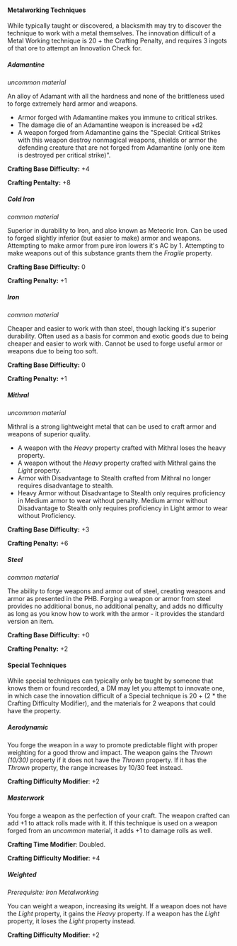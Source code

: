 #### Metalworking Techniques

While typically taught or discovered, a blacksmith may try to discover the technique to work with a metal themselves. The innovation difficult of a Metal Working technique is 20 + the Crafting Penalty, and requires 3 ingots of that ore to attempt an Innovation Check for.

##### Adamantine

_uncommon material_

An alloy of Adamant with all the hardness and none of the brittleness used to forge extremely hard armor and weapons.

- Armor forged with Adamantine makes you immune to critical strikes.
- The damage die of an Adamantine weapon is increased be +d2
- A weapon forged from Adamantine gains the "Special: Critical Strikes with this weapon destroy nonmagical weapons, shields or armor the defending creature that are not forged from Adamantine (only one item is destroyed per critical strike)".

**Crafting Base Difficulty:** +4

**Crafting Pentalty:** +8

##### Cold Iron

_common material_

Superior in durability to Iron, and also known as Meteoric Iron. Can be used to forged slightly inferior (but easier to make) armor and weapons. Attempting to make armor from pure iron lowers it's AC by 1. Attempting to make weapons out of this substance grants them the _Fragile_ property.

**Crafting Base Difficulty:** 0

**Crafting Penalty:** +1

##### Iron

_common material_

Cheaper and easier to work with than steel, though lacking it's superior durability. Often used as a basis for common and exotic goods due to being cheaper and easier to work with. Cannot be used to forge useful armor or weapons due to being too soft.

**Crafting Base Difficulty:** 0

**Crafting Penalty:** +1

##### Mithral

_uncommon material_

Mithral is a strong lightweight metal that can be used to craft armor and weapons of superior quality.

- A weapon with the _Heavy_ property crafted with Mithral loses the heavy property.
- A weapon without the _Heavy_ property crafted with Mithral gains the _Light_ property.
- Armor with Disadvantage to Stealth crafted from Mithral no longer requires disadvantage to stealth.
- Heavy Armor without Disadvantage to Stealth only requires proficiency in Medium armor to wear without penalty. Medium armor without Disadvantage to Stealth only requires proficiency in Light armor to wear without Proficiency.

**Crafting Base Difficulty:** +3

**Crafting Penalty:** +6

##### Steel

_common material_

The ability to forge weapons and armor out of steel, creating weapons and armor as presented in the PHB. Forging a weapon or armor from steel provides no additional bonus, no additional penalty, and adds no difficulty as long as you know how to work with the armor - it provides the standard version an item.

**Crafting Base Difficulty:** +0

**Crafting Penalty:** +2

#### Special Techniques

While special techniques can typically only be taught by someone that knows them or found recorded, a DM may let you attempt to innovate one, in which case the innovation difficult of a Special technique is 20 + (2 * the Crafting Difficulty Modifier), and the materials for 2 weapons that could have the property.

##### Aerodynamic

You forge the weapon in a way to promote predictable flight with proper weighting for a good throw and impact. The weapon gains the _Thrown (10/30)_ property if it does not have the _Thrown_ property. If it has the _Thrown_ property, the range increases by 10/30 feet instead.

**Crafting Difficulty Modifier**: +2

##### Masterwork

You forge a weapon as the perfection of your craft. The weapon crafted can add +1 to attack rolls made with it. If this technique is used on a weapon forged from an _uncommon_ material, it adds +1 to damage rolls as well.

**Crafting Time Modifier**: Doubled.

**Crafting Difficulty Modifier**: +4

##### Weighted

_Prerequisite: Iron Metalworking_

You can weight a weapon, increasing its weight. If a weapon does not have the _Light_ property, it gains the _Heavy_ property. If a weapon has the _Light_ property, it loses the _Light_ property instead.

**Crafting Difficulty Modifier**: +2